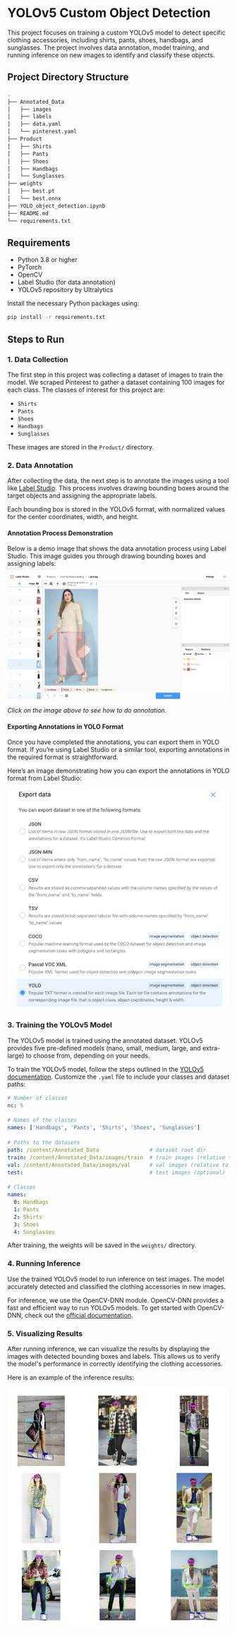 # YOLOv5 Custom Object Detection 

This project focuses on training a custom YOLOv5 model to detect specific clothing accessories, including shirts, pants, shoes, handbags, and sunglasses. The project involves data annotation, model training, and running inference on new images to identify and classify these objects.

## Project Directory Structure

```bash
.
├── Annotated_Data
│   ├── images
│   ├── labels
│   ├── data.yaml
│   └── pinterest.yaml
├── Product
│   ├── Shirts
│   ├── Pants
│   ├── Shoes
│   ├── Handbags
│   └── Sunglasses
├── weights
│   ├── best.pt
│   └── best.onnx
├── YOLO_object_detection.ipynb
├── README.md
└── requirements.txt

```

## Requirements

- Python 3.8 or higher
- PyTorch
- OpenCV
- Label Studio (for data annotation)
- YOLOv5 repository by Ultralytics

Install the necessary Python packages using:

```bash
pip install -r requirements.txt
```

## Steps to Run

### 1. Data Collection

The first step in this project was collecting a dataset of images to train the model. We scraped Pinterest to gather a dataset containing 100 images for each class. The classes of interest for this project are:

- `Shirts`
- `Pants`
- `Shoes`
- `Handbags`
- `Sunglasses`

These images are stored in the `Product/` directory.

### 2. Data Annotation

After collecting the data, the next step is to annotate the images using a tool like [Label Studio](https://labelstud.io/). This process involves drawing bounding boxes around the target objects and assigning the appropriate labels.

Each bounding box is stored in the YOLOv5 format, with normalized values for the center coordinates, width, and height.

#### **Annotation Process Demonstration**


Below is a demo image that shows the data annotation process using Label Studio. This image guides you through drawing bounding boxes and assigning labels:

![Data Annotation Demo](utils/images/image1.png)

*Click on the image above to see how to do annotation.*

#### **Exporting Annotations in YOLO Format**

Once you have completed the annotations, you can export them in YOLO format. If you’re using Label Studio or a similar tool, exporting annotations in the required format is straightforward.

Here’s an image demonstrating how you can export the annotations in YOLO format from Label Studio:


![Export Annotations in YOLO Format](utils/images/studiooptions.png)


### 3. Training the YOLOv5 Model

The YOLOv5 model is trained using the annotated dataset. YOLOv5 provides five pre-defined models (nano, small, medium, large, and extra-large) to choose from, depending on your needs.

To train the YOLOv5 model, follow the steps outlined in the [YOLOv5 documentation](https://colab.research.google.com/github/ultralytics/yolov5/blob/master/tutorial.ipynb#scrollTo=ZY2VXXXu74w5). Customize the `.yaml` file to include your classes and dataset paths:

```yaml
# Number of classes
nc: 5

# Names of the classes
names: ['Handbags', 'Pants', 'Shirts', 'Shoes', 'Sunglasses']

# Paths to the datasets
path: /content/Annotated_Data                # dataset root dir
train: /content/Annotated_Data/images/train  # train images (relative to 'path') 450 images
val: /content/Annotated_Data/images/val      # val images (relative to 'path') 50 images
test:                                        # test images (optional)

# Classes
names:
  0: Handbags
  1: Pants
  2: Shirts
  3: Shoes
  4: Sunglasses
```

After training, the weights will be saved in the `weights/` directory.

### 4. Running Inference

Use the trained YOLOv5 model to run inference on test images. The model accurately detected and classified the clothing accessories in new images.

For inference, we use the OpenCV-DNN module. OpenCV-DNN provides a fast and efficient way to run YOLOv5 models. To get started with OpenCV-DNN, check out the [official documentation](https://learnopencv.com/object-detection-using-yolov5-and-opencv-dnn-in-c-and-python/).



### 5. Visualizing Results

After running inference, we can visualize the results by displaying the images with detected bounding boxes and labels. This allows us to verify the model's performance in correctly identifying the clothing accessories.

Here is an example of the inference results:

![Inference Results](test/annotated/YOLO_objectDetection.png)

